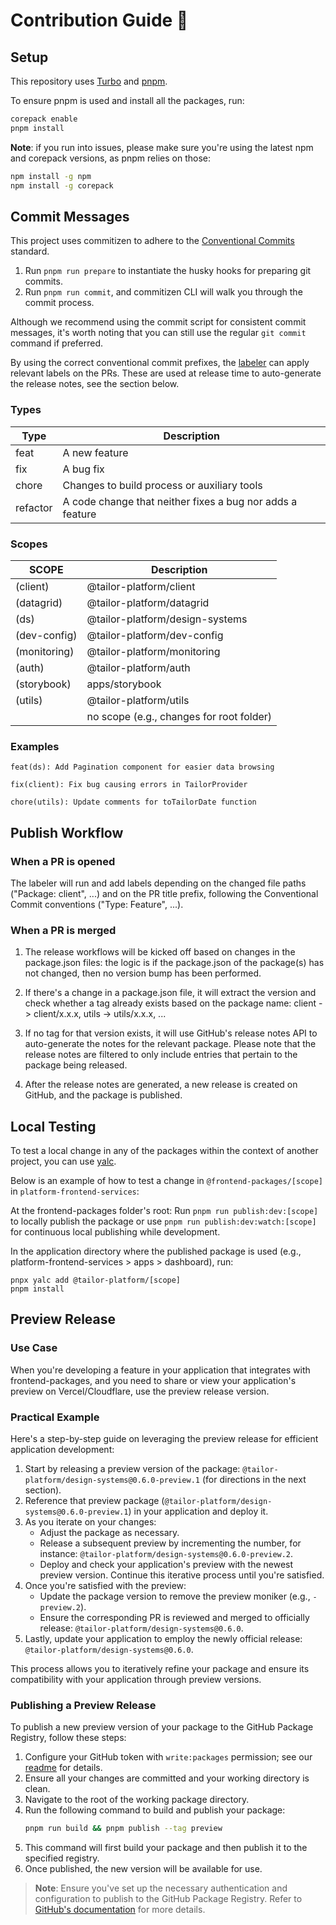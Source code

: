 # Contribution Guide 💪

## Setup

This repository uses [Turbo](https://turbo.build/) and [pnpm](https://pnpm.io/).

To ensure pnpm is used and install all the packages, run:

```sh
corepack enable
pnpm install
```

**Note**: if you run into issues, please make sure you're using the latest npm and corepack versions, as pnpm relies on those:

```sh
npm install -g npm
npm install -g corepack
```

## Commit Messages

This project uses commitizen to adhere to the [Conventional Commits](https://www.conventionalcommits.org/en/v1.0.0/#summary) standard.

1. Run `pnpm run prepare` to instantiate the husky hooks for preparing git commits.
1. Run `pnpm run commit`, and commitizen CLI will walk you through the commit process.

Although we recommend using the commit script for consistent commit messages, it's worth noting that you can still use the regular `git commit` command if preferred.

By using the correct conventional commit prefixes, the [labeler](./.github/workflows/labeler.yml) can apply relevant labels on the PRs. These are used at release time to auto-generate the release notes, see the section below.

### Types

| Type     | Description                                               |
| -------- | --------------------------------------------------------- |
| feat     | A new feature                                             |
| fix      | A bug fix                                                 |
| chore    | Changes to build process or auxiliary tools               |
| refactor | A code change that neither fixes a bug nor adds a feature |

### Scopes

| SCOPE        | Description                              |
| ------------ | ---------------------------------------- |
| (client)     | @tailor-platform/client                  |
| (datagrid)   | @tailor-platform/datagrid                |
| (ds)         | @tailor-platform/design-systems          |
| (dev-config) | @tailor-platform/dev-config              |
| (monitoring) | @tailor-platform/monitoring              |
| (auth)       | @tailor-platform/auth                    |
| (storybook)  | apps/storybook                           |
| (utils)      | @tailor-platform/utils                   |
|              | no scope (e.g., changes for root folder) |

### Examples

```
feat(ds): Add Pagination component for easier data browsing

fix(client): Fix bug causing errors in TailorProvider

chore(utils): Update comments for toTailorDate function
```

## Publish Workflow

### When a PR is opened

The labeler will run and add labels depending on the changed file paths ("Package: client", ...) and on the PR title prefix, following the Conventional Commit conventions ("Type: Feature", ...).

### When a PR is merged

1. The release workflows will be kicked off based on changes in the package.json files: the logic is if the package.json of the package(s) has not changed, then no version bump has been performed.

1. If there's a change in a package.json file, it will extract the version and check whether a tag already exists based on the package name: client -> client/x.x.x, utils -> utils/x.x.x, ...

1. If no tag for that version exists, it will use GitHub's release notes API to auto-generate the notes for the relevant package. Please note that the release notes are filtered to only include entries that pertain to the package being released.

1. After the release notes are generated, a new release is created on GitHub, and the package is published.

## Local Testing

To test a local change in any of the packages within the context of another project, you can use [yalc](https://github.com/wclr/yalc).

Below is an example of how to test a change in `@frontend-packages/[scope]` in `platform-frontend-services`:

At the frontend-packages folder's root:
Run `pnpm run publish:dev:[scope]` to locally publish the package or use `pnpm run publish:dev:watch:[scope]` for continuous local publishing while development.

In the application directory where the published package is used (e.g., platform-frontend-services > apps > dashboard), run:

```
pnpx yalc add @tailor-platform/[scope]
pnpm install
```

## Preview Release

### Use Case

When you're developing a feature in your application that integrates with frontend-packages, and you need to share or view your application's preview on Vercel/Cloudflare, use the preview release version.

### Practical Example

Here's a step-by-step guide on leveraging the preview release for efficient application development:

1. Start by releasing a preview version of the package: `@tailor-platform/design-systems@0.6.0-preview.1` (for directions in the next section).
1. Reference that preview package (`@tailor-platform/design-systems@0.6.0-preview.1`) in your application and deploy it.
1. As you iterate on your changes:
   - Adjust the package as necessary.
   - Release a subsequent preview by incrementing the number, for instance: `@tailor-platform/design-systems@0.6.0-preview.2`.
   - Deploy and check your application's preview with the newest preview version. Continue this iterative process until you're satisfied.
1. Once you're satisfied with the preview:
   - Update the package version to remove the preview moniker (e.g., `-preview.2`).
   - Ensure the corresponding PR is reviewed and merged to officially release: `@tailor-platform/design-systems@0.6.0`.
1. Lastly, update your application to employ the newly official release: `@tailor-platform/design-systems@0.6.0`.

This process allows you to iteratively refine your package and ensure its compatibility with your application through preview versions.

### Publishing a Preview Release

To publish a new preview version of your package to the GitHub Package Registry, follow these steps:

1. Configure your GitHub token with `write:packages` permission; see our [readme](./README.md) for details.
1. Ensure all your changes are committed and your working directory is clean.
1. Navigate to the root of the working package directory.
1. Run the following command to build and publish your package:
   ```bash
   pnpm run build && pnpm publish --tag preview
   ```
1. This command will first build your package and then publish it to the specified registry.
1. Once published, the new version will be available for use.

> **Note**: Ensure you've set up the necessary authentication and configuration to publish to the GitHub Package Registry. Refer to [GitHub's documentation](https://docs.github.com/en/packages/working-with-a-github-packages-registry/working-with-the-npm-registry) for more details.
